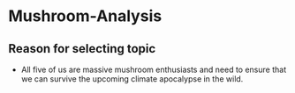 # Mushroom-Analysis

## Reason for selecting topic
- All five of us are massive mushroom enthusiasts and need to ensure that we can survive the upcoming climate apocalypse in the wild.
